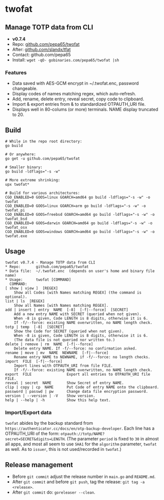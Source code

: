 # twofat
## Manage TOTP data from CLI
* **v0.7.4**
* Repo: [github.com/pepa65/twofat](https://github.com/pepa65/twofat)
* After: [github.com/slandx/tfat](https://github.com/slandx/tfat)
* Contact: github.com/pepa65
* Install: `wget -qO- gobinaries.com/pepa65/twofat |sh`

### Features
* Data saved with AES-GCM encrypt in ~/.twofat.enc, password changeable.
* Display codes of names matching regex, which auto-refresh.
* Add, rename, delete entry, reveal secret, copy code to clipboard.
* Import & export entries from & to standardized OTPAUTH_URI file.
* Displays well in 80-colums (or more) terminals. NAME display truncated to 20.

## Build
```shell
# While in the repo root directory:
go build

# Or anywhere:
go get -u github.com/pepa65/twofat

# Smaller binary:
go build -ldflags="-s -w"

# More extreme shrinking:
upx twofat*

# Build for various architectures:
CGO_ENABLED=0 GOOS=linux GOARCH=amd64 go build -ldflags="-s -w" -o twofat
CGO_ENABLED=0 GOOS=linux GOARCH=arm go build -ldflags="-s -w" -o twofat_pi
CGO_ENABLED=0 GOOS=freebsd GOARCH=amd64 go build -ldflags="-s -w" -o twofat_bsd
CGO_ENABLED=0 GOOS=darwin GOARCH=amd64 go build -ldflags="-s -w" -o twofat_osx
CGO_ENABLED=0 GOOS=windows GOARCH=amd64 go build -ldflags="-s -w" -o twofat.exe
```

## Usage
```
twofat v0.7.4 - Manage TOTP data from CLI
* Repo:       github.com/pepa65/twofat
* Data file:  ~/.twofat.enc  (depends on user's home and binary file name)
* Usage:      twofat [COMMAND]
  COMMAND:
[ show | view ]  [REGEX]
    Show all Codes [with Names matching REGEX] (the command is optional).
list | ls  [REGEX]
    Show all Names [with Names matching REGEX].
add | insert | entry  NAME  [-8]  [-f|--force]  [SECRET]
    Add a new entry NAME with SECRET (queried when not given).
    When -8 is given, Code LENGTH is 8 digits, otherwise it is 6.
    If -f/--force: existing NAME overwritten, no NAME length check.
totp | temp  [-8]  [SECRET]
    Show the Code for SECRET (queried when not given).
    When -8 is given, Code LENGTH is 8 digits, otherwise it is 6.
    (The data file is not queried nor written to.)
delete | remove | rm  NAME  [-f|--force]
    Delete entry NAME. If -f/--force: no confirmation asked.
rename | move | mv  NAME  NEWNAME  [-f|--force]
    Rename entry NAME to NEWNAME, if -f/--force: no length checks.
import  FILE  [-f|--force]
    Import lines with OTPAUTH_URI from file FILE.
    If -f/--force: existing NAME overwritten, no NAME length check.
export  FILE                Export all entries to OTPAUTH_URI file FILE.
reveal | secret  NAME       Show Secret of entry NAME.
clip | copy | cp  NAME      Put Code of entry NAME onto the clipboard.
password | passwd | pw      Change data file encryption password.
version | --version | -V    Show version.
help | --help | -h          Show this help text.
```

### Import/Export data
`twofat` abides by the backup standard from `https://authenticator.cc/docs/en/otp-backup-developer`.
Each line has a OTPAUTH_URI of the form: `otpauth://totp/NAME?secret=SECRET&digits=LENGTH`.
(The parameter `period` is fixed to `30` in almost all apps, and most all seem to use `SHA1` for the
`algorithm` parameter, `twofat` as well. As to `issuer`, this is not used/recorded in `twofat`.)

## Release management
* Before `git commit` adjust the release number in `main.go` and `README.md`.
* After `git commit` and before `git push`, tag the release: `git tag -a <release>`.
* After `git commit` do: `goreleaser --clean`.
